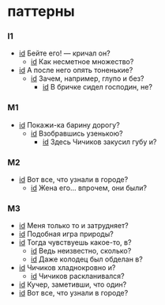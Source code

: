 # паттерны

### I1

- [id](#132f9272-080c-3cf6-8bcf-25d4e6f9657b) Бейте его! — кричал он?
    - [id](#159c4414-8e3f-3ab2-88df-ecfc74dc0525) Как несметное множество?
- [id](#fedd80e0-1b21-3cc3-86c8-b9e181a71b58) А после него опять тоненькие?
    - [id](#f32fb848-6d3e-35a4-9dee-72c17085fc83) Зачем, например, глупо и без?
        - [id](#b9da9e67-655a-3a82-a34f-fae7a55a9215) В бричке сидел господин, не?

### M1

- [id](#e49488fc-efcc-397e-9c1c-2035f3dd1fb7) Покажи-ка барину дорогу?
    - [id](#f68e1791-9621-3611-944f-3a966bdde9b4) Взобравшись узенькою?
        - [id](#e878d178-48fd-3593-a91e-6d0977f9a72d) Здесь Чичиков закусил губу и?

### M2

- [id](#ee28d349-3a1a-3039-814a-c18d34650416) Вот все, что узнали в городе?
    - [id](#4a878c64-2d6f-3023-9ebf-4a279023cbb8) Жена его… впрочем, они были?

### M3

- [id](#ecddf812-586a-36b2-bfbc-f11a8ba55fe7) Меня только то и затрудняет?
- [id](#61815e30-44cf-3d57-a237-c8815c0d0163) Подобная игра природы?
- [id](#3971462d-17b3-3e8c-8c1e-ff94fde3fb7d) Тогда чувствуешь какое-то, в?
    - [id](#85dbd807-4654-3d20-af0c-1bf9ec9a134c) Ведь неизвестно, сколько?
    - [id](#84c48ba4-93d7-35f5-b94b-308486a7f590) Даже колодец был обделан в?
- [id](#9a64dc4f-3629-39c4-a191-d719c63e404f) Чичиков хладнокровно и?
    - [id](#2a89fd6a-4ecc-32fd-bffb-be46d8b17e4a) Чичиков раскланивался?
- [id](#0f2ce22d-fd48-324e-b964-a0ced23449d0) Кучер, заметивши, что один?
- [id](#ee28d349-3a1a-3039-814a-c18d34650416) Вот все, что узнали в городе?

